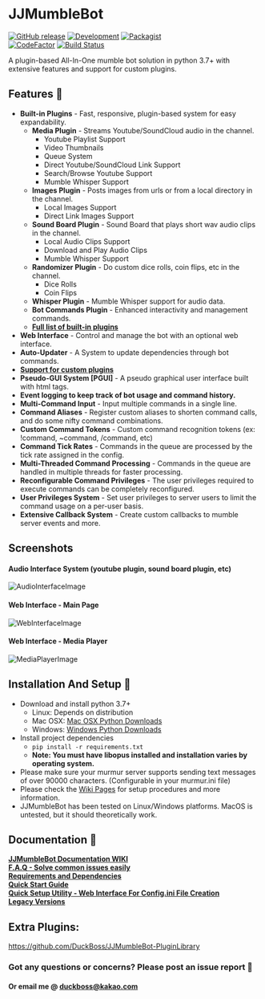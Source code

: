 # JJMumbleBot
[![GitHub release](https://img.shields.io/github/release/DuckBoss/JJMumbleBot.svg)](https://github.com/DuckBoss/JJMumbleBot/releases/latest)
[![Development](https://img.shields.io/badge/dev-4.0.0-lightgrey)]()
[![Packagist](https://img.shields.io/badge/License-GPL-blue.svg)](https://github.com/DuckBoss/JJMumbleBot/blob/master/LICENSE)
<br>
[![CodeFactor](https://www.codefactor.io/repository/github/duckboss/jjmumblebot/badge)](https://www.codefactor.io/repository/github/duckboss/jjmumblebot)
[![Build Status](https://travis-ci.com/DuckBoss/JJMumbleBot.svg?branch=master)](https://travis-ci.com/DuckBoss/JJMumbleBot)

A plugin-based All-In-One mumble bot solution in python 3.7+ with extensive features and support for custom plugins.

## Features  🚀 
- <b>Built-in Plugins</b> - Fast, responsive, plugin-based system for easy expandability.
  - <b>Media Plugin</b> - Streams Youtube/SoundCloud audio in the channel.
    - Youtube Playlist Support
    - Video Thumbnails
    - Queue System
    - Direct Youtube/SoundCloud Link Support
    - Search/Browse Youtube Support
    - Mumble Whisper Support
  - <b>Images Plugin</b> - Posts images from urls or from a local directory in the channel.
    - Local Images Support
    - Direct Link Images Support
  - <b>Sound Board Plugin</b> - Sound Board that plays short wav audio clips in the channel.
    - Local Audio Clips Support
    - Download and Play Audio Clips
    - Mumble Whisper Support
  - <b>Randomizer Plugin</b> - Do custom dice rolls, coin flips, etc in the channel.
    - Dice Rolls
    - Coin Flips
  - <b>Whisper Plugin</b> - Mumble Whisper support for audio data.
  - <b>Bot Commands Plugin</b> - Enhanced interactivity and management commands.
  - <b><a href="https://github.com/DuckBoss/JJMumbleBot/wiki">Full list of built-in plugins</a></b>
- <b>Web Interface</b> - Control and manage the bot with an optional web interface.
- <b>Auto-Updater</b> - A System to update dependencies through bot commands.
- <b><a href="https://github.com/DuckBoss/JJMumbleBot/wiki/Plugins">Support for custom plugins</a></b>
- <b>Pseudo-GUI System [PGUI]</b> - A pseudo graphical user interface built with html tags.
- <b>Event logging to keep track of bot usage and command history.</b>
- <b>Multi-Command Input</b> - Input multiple commands in a single line.
- <b>Command Aliases</b> - Register custom aliases to shorten command calls, and do some nifty command combinations.
- <b>Custom Command Tokens</b> - Custom command recognition tokens (ex: !command, ~command, /command, etc)
- <b>Command Tick Rates</b> - Commands in the queue are processed by the tick rate assigned in the config.
- <b>Multi-Threaded Command Processing</b> - Commands in the queue are handled in multiple threads for faster processing.
- <b>Reconfigurable Command Privileges</b> - The user privileges required to execute commands can be completely reconfigured.
- <b>User Privileges System</b> - Set user privileges to server users to limit the command usage on a per-user basis.
- <b>Extensive Callback System</b> - Create custom callbacks to mumble server events and more.

## Screenshots
#### Audio Interface System (youtube plugin, sound board plugin, etc)
![AudioInterfaceImage](https://user-images.githubusercontent.com/20238115/88094381-75fcf600-cb61-11ea-8113-495db67a415d.png)
#### Web Interface - Main Page
![WebInterfaceImage](https://user-images.githubusercontent.com/20238115/88028907-44efd780-cb07-11ea-85b8-21cc7d841ec3.png)
#### Web Interface - Media Player
![MediaPlayerImage](https://user-images.githubusercontent.com/20238115/88487343-429bdc00-cf52-11ea-9af7-81289c1949a3.png)

## Installation And Setup 🏃
- Download and install python 3.7+
    - Linux: Depends on distribution
    - Mac OSX: <a href="https://www.python.org/downloads/mac-osx/">Mac OSX Python Downloads</a>
    - Windows: <a href="https://www.python.org/downloads/windows/">Windows Python Downloads</a>
- Install project dependencies
    - `pip install -r requirements.txt`
    - <b>Note: You must have libopus installed and installation varies by operating system.</b>
- Please make sure your murmur server supports sending text messages of over 90000 characters. (Configurable in your murmur.ini file)
- Please check the <a href="https://github.com/DuckBoss/JJMumbleBot/wiki">Wiki Pages</a> for setup procedures and more information.
- JJMumbleBot has been tested on Linux/Windows platforms. MacOS is untested, but it should theoretically work.

## Documentation 📝 
<b><a href="https://github.com/DuckBoss/JJMumbleBot/wiki">JJMumbleBot Documentation WIKI</a></b> <br>
<b><a href="https://github.com/DuckBoss/JJMumbleBot/wiki/Frequently-Asked-Questions">F.A.Q - Solve common issues easily</a></b> <br>
<b><a href="https://github.com/DuckBoss/JJMumbleBot/wiki/Requirements">Requirements and Dependencies</a></b> <br>
<b><a href="https://github.com/DuckBoss/JJMumbleBot/wiki/Quick-Start">Quick Start Guide</a></b> <br>
<b><a href="https://duckboss.github.io/JJMumbleBot/pages/qsu.html">Quick Setup Utility - Web Interface For Config.ini File Creation</a></b> <br>
<b><a href="https://github.com/DuckBoss/JJMumbleBot/wiki/LegacyVersions">Legacy Versions</a></b> 

## Extra Plugins:
<a href="https://github.com/DuckBoss/JJMumbleBot-PluginLibrary">https://github.com/DuckBoss/JJMumbleBot-PluginLibrary</a>

### Got any questions or concerns? Please post an issue report 👋 
#### Or email me @ <a href="mailto:duckboss@kakao.com">duckboss@kakao.com</a>
